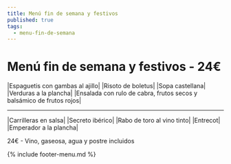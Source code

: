 ```yaml
---
title: Menú fin de semana y festivos
published: true
tags:
  - menu-fin-de-semana
---
```



# Menú fin de semana y festivos - 24€

|Espaguetis con gambas al ajillo|
|Risoto de boletus|
|Sopa castellana|
|Verduras a la plancha|
|Ensalada con rulo de cabra, frutos secos y balsámico de frutos rojos|

------

|Carrilleras en salsa|
|Secreto ibérico|
|Rabo de toro al vino tinto|
|Entrecot|
|Emperador a la plancha|

<!-- |Cordero asado|eligiendo este segundo plato se añade 6€ al menú, en total 28€| -->

24€ - Vino, gaseosa, agua y postre incluidos

{% include footer-menu.md %}
